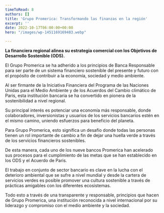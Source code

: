 ```yaml
---
timeToRead: 8
authors: []
title: 'Grupo Promerica: Transformando las finanzas en la región'
excerpt: ''
date: 2022-10-17T06:00:00+00:00
hero: "/images/wp-1451169169483.webp"

---
```

**La financiera regional alinea su estrategia comercial con los Objetivos de Desarrollo Sostenible (ODS).**

El Grupo Promerica se ha adherido a los principios de Banca Responsable para ser parte de un sistema financiero sostenible del presente y futuro con el propósito de contribuir a la economía, sociedad y medio ambiente.

Al ser firmante de la Iniciativa Financiera del Programa de las Naciones Unidas para el Medio Ambiente y de los Acuerdos del Cambio climático de Paris, esta institución bancaria se ha convertido en pionera de la sostenibilidad a nivel regional.

Su principal interés es potenciar una economía más responsable, donde colaboradores, inversionistas y usuarios de los servicios bancarios estén en el mismo camino, uniendo esfuerzos para beneficio del planeta.

Para Grupo Promerica, esto significa un desafío donde todas las personas tienen un rol importante de cambio a fin de dejar una huella verde a través de los servicios financieros sostenibles.

De esta manera, cada uno de los nueve bancos Promerica han acelerado sus procesos para el cumplimiento de las metas que se han establecido en los ODS y el Acuerdo de Paris.

El trabajo en conjunto de sector bancario es clave en la lucha con el deterioro ambiental que se sufre a nivel mundial y desde la cartera de servicios verdes es posible promover una cultura sostenible a través de prácticas amigables con los diferentes ecosistemas.

Todo esto a través de una transparente y responsable, principios que hacen de Grupo Promerica, una institución reconocida a nivel internacional por su liderazgo y compromiso con el medio ambiente y la sociedad.